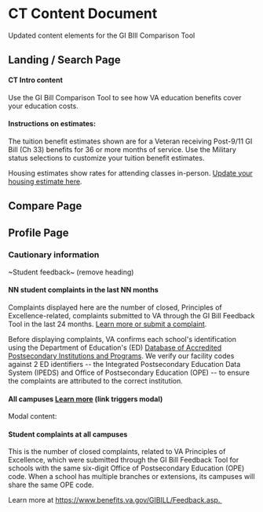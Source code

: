 # CT Content Document
Updated content elements for the GI BIll Comparison Tool

## Landing / Search Page

#### CT Intro content

Use the GI Bill Comparison Tool to see how VA education benefits cover your education costs.

#### Instructions on estimates: 

The tuition benefit estimates shown are for a Veteran receiving Post-9/11 GI Bill (Ch 33) benefits for 36 or more months of service. Use the Military status selections to customize your tuition benefit estimates.

Housing estimates show rates for attending classes in-person.  [Update your housing estimate here]().


## Compare Page



## Profile Page

### Cautionary information

~Student feedback~ (remove heading)

#### NN student complaints in the last NN months 
Complaints displayed here are the number of closed, Principles of Excellence-related, complaints submitted to VA through the GI Bill Feedback Tool in the last 24 months. [Learn more or submit a complaint](https://www.va.gov/education/submit-school-feedback/introduction).

Before displaying complaints, VA confirms each school's identification using the Department of Education's (ED) [Database of Accredited Postsecondary Institutions and Programs](https://ope.ed.gov/dapip/#/home). We verify our facility codes against 2 ED identifiers -- the Integrated Postsecondary Education Data System (IPEDS) and Office of Postsecondary Education (OPE) -- to ensure the complaints are attributed to the correct institution.



#### All campuses [Learn more]() (link triggers modal)

Modal content: 
#### Student complaints at all campuses

This is the number of closed complaints, related to VA Principles of Excellence, which were submitted through the GI Bill Feedback Tool for schools with the same six-digit Office of Postsecondary Education (OPE) code. When a school has multiple branches or extensions, its campuses will share the same OPE code.  

Learn more at https://www.benefits.va.gov/GIBILL/Feedback.asp. 
